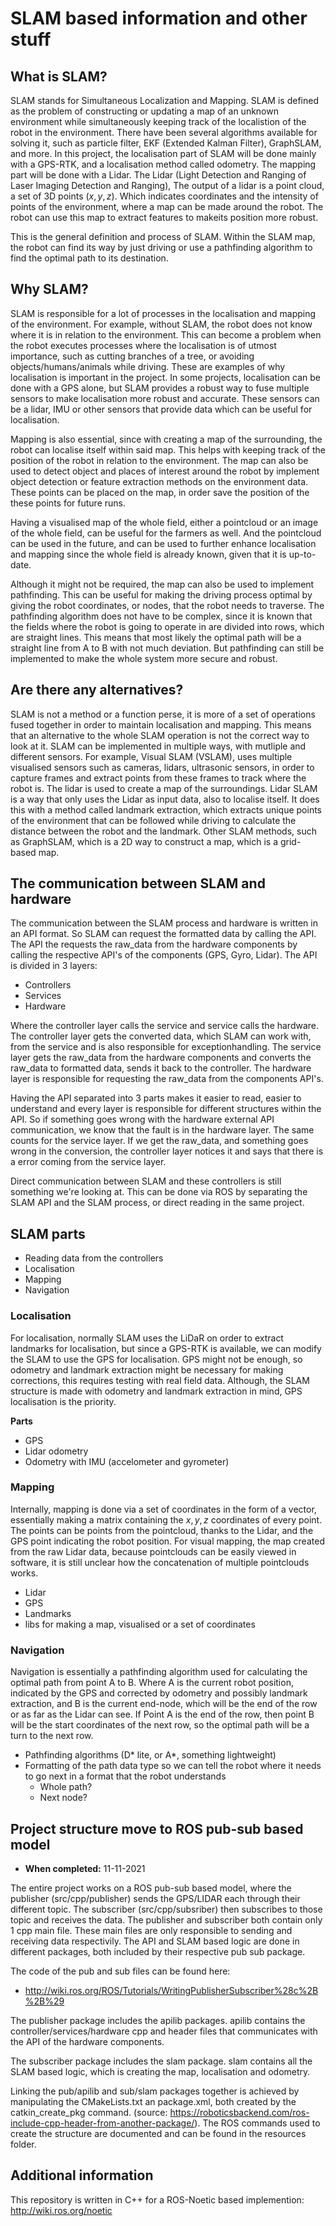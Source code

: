 # SLAM based information and other stuff

## What is SLAM?

SLAM stands for Simultaneous Localization and Mapping. SLAM is defined as the problem of constructing or updating a map of an unknown environment while simultaneously keeping track of the localistion of the robot in the environment. There have been several algorithms available for solving it, such as particle filter, EKF (Extended Kalman Filter), GraphSLAM, and more. In this project, the localisation part of SLAM will be done mainly with a GPS-RTK, and a localisation method called odometry. The mapping part will be done with a Lidar. The Lidar (Light Detection and Ranging of Laser Imaging Detection and Ranging), The output of a lidar is a point cloud, a set of 3D points ($x, y, z$). Which indicates coordinates and the intensity of points of the environment, where a map can be made around the robot. The robot can use this map to extract features to makeits position more robust. 

This is the general definition and process of SLAM. Within the SLAM map, the robot can find its way by just driving or use a pathfinding algorithm to find the optimal path to its destination. 

## Why SLAM?

SLAM is responsible for a lot of processes in the localisation and mapping of the environment. For example, without SLAM, the robot does not know where it is in relation to the environment. This can become a problem when the robot executes processes where the localisation is of utmost importance, such as cutting branches of a tree, or avoiding objects/humans/animals while driving. These are examples of why localisation is important in the project. In some projects, localisation can be done with a GPS alone, but SLAM provides a robust way to fuse multiple sensors to make localisation more robust and accurate. These sensors can be a lidar, IMU or other sensors that provide data which can be useful for localisation. 

Mapping is also essential, since with creating a map of the surrounding, the robot can localise itself within said map. This helps with keeping track of the position of the robot in relation to the environment. The map can also be used to detect object and places of interest around the robot by implement object detection or feature extraction methods on the environment data. These points can be placed on the map, in order save the position of the these points for future runs. 

Having a visualised map of the whole field, either a pointcloud or an image of the whole field, can be useful for the farmers as well. And the pointcloud can be used in the future, and can be used to further enhance localisation and mapping since the whole field is already known, given that it is up-to-date. 

Although it might not be required, the map can also be used to implement pathfinding. This can be useful for making the driving process optimal by giving the robot coordinates, or nodes, that the robot needs to traverse. The pathfinding algorithm does not have to be complex, since it is known that the fields where the robot is going to operate in are divided into rows, which are straight lines. This means that most likely the optimal path will be a straight line from A to B with not much deviation. But pathfinding can still be implemented to make the whole system more secure and robust.

## Are there any alternatives?

SLAM is not a method or a function perse, it is more of a set of operations fused together in order to maintain localisation and mapping. This means that an alternative to the whole SLAM operation is not the correct way to look at it. SLAM can be implemented in multiple ways, with mutliple and different sensors. For example, Visual SLAM (VSLAM), uses multiple visualised sensors such as cameras, lidars, ultrasonic sensors, in order to capture frames and extract points from these frames to track where the robot is. The lidar is used to create a map of the surroundings. Lidar SLAM is a way that only uses the Lidar as input data, also to localise itself. It does this with a method called landmark extraction, which extracts unique points of the environment that can be followed while driving to calculate the distance between the robot and the landmark. Other SLAM methods, such as GraphSLAM, which is a 2D way to construct a map, which is a grid-based map. 

## The communication between SLAM and hardware

The communication between the SLAM process and hardware is written in an API format. So SLAM can request the formatted data by calling the API. The API the requests the raw_data from the hardware components by calling the respective API's of the components (GPS, Gyro, Lidar). The API is divided in 3 layers:

- Controllers
- Services
- Hardware

Where the controller layer calls the service and service calls the hardware. The controller layer gets the converted data, which SLAM can work with, from the service and is also responsible for exceptionhandling. The service layer gets the raw_data from the hardware components and converts the raw_data to formatted data, sends it back to the controller. The hardware layer is responsible for requesting the raw_data from the components API's. 

Having the API separated into 3 parts makes it easier to read, easier to understand and every layer is responsible for different structures within the API. So if something goes wrong with the hardware external API communication, we know that the fault is in the hardware layer. The same counts for the service layer. If we get the raw_data, and something goes wrong in the conversion, the controller layer notices it and says that there is a error coming from the service layer.

Direct communication between SLAM and these controllers is still something we're looking at. This can be done via ROS by separating the SLAM API and the SLAM process, or direct reading in the same project. 
## SLAM parts

- Reading data from the controllers
- Localisation
- Mapping
- Navigation

### Localisation 

For localisation, normally SLAM uses the LiDaR on order to extract landmarks for localisation, but since a GPS-RTK is available, we can modify the SLAM to use the GPS for localisation. GPS might not be enough, so odometry and landmark extraction might be necessary for making corrections, this requires testing with real field data. Although, the SLAM structure is made with odometry and landmark extraction in mind, GPS localisation is the priority.

**Parts**

- GPS
- Lidar odometry
- Odometry with IMU (accelometer and gyrometer)

### Mapping

Internally, mapping is done via a set of coordinates in the form of a vector, essentially making a matrix containing the $x, y, z$ coordinates of every point. The points can be points from the pointcloud, thanks to the Lidar, and the GPS point indicating the robot position. For visual mapping, the map created from the raw Lidar data, because pointclouds can be easily viewed in software, it is still unclear how the concatenation of multiple pointclouds works. 

- Lidar
- GPS
- Landmarks
- libs for making a map, visualised or a set of coordinates

### Navigation

Navigation is essentially a pathfinding algorithm used for calculating the optimal path from point A to B. Where A is the current robot position, indicated by the GPS and corrected by odometry and possibly landmark extraction, and B is the current end-node, which will be the end of the row or as far as the Lidar can see. If Point A is the end of the row, then point B will be the start coordinates of the next row, so the optimal path will be a turn to the next row.

- Pathfinding algorithms (D* lite, or A*, something lightweight)
- Formatting of the path data type so we can tell the robot where it needs to go next in a format that the robot understands
  - Whole path?
  - Next node?

## Project structure move to ROS pub-sub based model

- **When completed:** 11-11-2021

The entire project works on a ROS pub-sub based model, where the publisher (src/cpp/publisher) sends the GPS/LIDAR each through their different topic. The subscriber (src/cpp/subsriber) then subscribes to those topic and receives the data. The publisher and subscriber both contain only 1 cpp main file. These main files are only responsible to sending and receiving data respectivily. The API and SLAM based logic are done in different packages, both included by their respective pub sub package.

The code of the pub and sub files can be found here: 
- http://wiki.ros.org/ROS/Tutorials/WritingPublisherSubscriber%28c%2B%2B%29

The publisher package includes the apilib packages. apilib contains the controller/services/hardware cpp and header files that communicates with the API of the hardware components. 

The subscriber package includes the slam package. slam contains all the SLAM based logic, which is creating the map, localisation and odometry.

Linking the pub/apilib and sub/slam packages together is achieved by manipulating the CMakeLists.txt an package.xml, both created by the catkin_create_pkg command. (source: https://roboticsbackend.com/ros-include-cpp-header-from-another-package/). The ROS commands used to create the structure are documented and can be found in the resources folder.

## Additional information

This repository is written in C++ for a ROS-Noetic based implemention: http://wiki.ros.org/noetic
